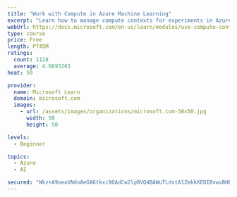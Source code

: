 ```yaml
---
title: "Work with Compute in Azure Machine Learning"
excerpt: "Learn how to manage compute contexts for experiments in Azure Machine Learning."
webUrl: https://docs.microsoft.com/en-us/learn/modules/use-compute-contexts-in-aml/
type: course
price: Free
length: PT45M
ratings:
  count: 1128
  average: 4.6693263
heat: 50

provider:
  name: Microsoft Learn
  domain: microsoft.com
  images:
    - url: /assets/images/organizations/microsoft.com-50x50.jpg
      width: 50
      height: 50

levels:
  - Beginner

topics:
  - Azure
  - AI

secured: "Wkz+A9oeoVNdoAeGA6tkxi9QAdCw2lpBVQ4BAWuTLdstA1ZmkkXEDIBvwvBHBZfB90UPnleXzsrX48yEFEts1QSqVR05+B/DjT3CvdI4mZU7CGFTLxrQkodRmLmfq5jWlHH7YOL/TTBDpsIMeV02qgYPIqzT0NKFHA/QvVnq1Pd/I/lNtt0xx7vJqmm6nITvYe7MtnYkfF4bVC97YQ/JgFGyfTrLX5jWP5ZdHwyKtt2MNY8IqGgfqwqACYGxWPaE38Rr3nrPDSIZiPArcn1d2N9PBS+cEZbknfSr47EYGKEd9Gljx0tHEYMa6gBS5iKgQdSoWgD8LaD6oCZXhbBxiS6UvbBvHgwaVE5V43NIXVuRyOqhEjGrlYM/zvrMUxUxtsXTS0gYZdrrD1jv+9Maggz0q9uFqZNg5x3g37qv2qM=;yEwWeaq/PxMFw0RM28p6sg=="
---
```


